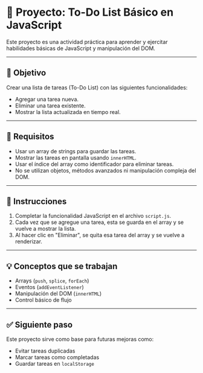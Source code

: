 # 🧠 Proyecto: To-Do List Básico en JavaScript

Este proyecto es una actividad práctica para aprender y ejercitar habilidades básicas de JavaScript y manipulación del DOM.

---

## 🎯 Objetivo

Crear una lista de tareas (To-Do List) con las siguientes funcionalidades:

- Agregar una tarea nueva.
- Eliminar una tarea existente.
- Mostrar la lista actualizada en tiempo real.

---

## 🧩 Requisitos

- Usar un array de strings para guardar las tareas.
- Mostrar las tareas en pantalla usando `innerHTML`.
- Usar el índice del array como identificador para eliminar tareas.
- No se utilizan objetos, métodos avanzados ni manipulación compleja del DOM.

---

## 🚀 Instrucciones

1. Completar la funcionalidad JavaScript en el archivo `script.js`.
2. Cada vez que se agregue una tarea, esta se guarda en el array y se vuelve a mostrar la lista.
3. Al hacer clic en "Eliminar", se quita esa tarea del array y se vuelve a renderizar.

---

## 💡 Conceptos que se trabajan

- Arrays (`push`, `splice`, `forEach`)
- Eventos (`addEventListener`)
- Manipulación del DOM (`innerHTML`)
- Control básico de flujo

---

## ✅ Siguiente paso

Este proyecto sirve como base para futuras mejoras como:

- Evitar tareas duplicadas
- Marcar tareas como completadas
- Guardar tareas en `localStorage`